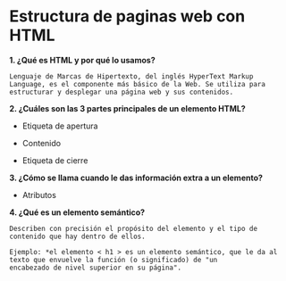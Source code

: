 # Estructura de paginas web con HTML  

**1. ¿Qué es HTML y por qué lo usamos?**

    Lenguaje de Marcas de Hipertexto, del inglés HyperText Markup Language, es el componente más básico de la Web. Se utiliza para 
    estructurar y desplegar una página web y sus contenidos.  

**2. ¿Cuáles son las 3 partes principales de un elemento HTML?**

  * Etiqueta de apertura  

  * Contenido   

  * Etiqueta de cierre  

**3. ¿Cómo se llama cuando le das información extra a un elemento?**

  * Atributos  

**4. ¿Qué es un elemento semántico?**

    Describen con precisión el propósito del elemento y el tipo de contenido que hay dentro de ellos.  
     
    Ejemplo: *el elemento < h1 > es un elemento semántico, que le da al texto que envuelve la función (o significado) de "un         
    encabezado de nivel superior en su página".

